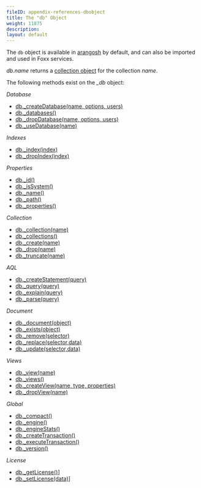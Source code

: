 ```yaml
---
fileID: appendix-references-dbobject
title: The "db" Object
weight: 11875
description: 
layout: default
---
```

The `db` object is available in [arangosh](../../programs-tools/arangodb-shell/) by
default, and can also be imported and used in Foxx services.

*db.name* returns a [collection object](appendix-references-collection-object) for the collection *name*.

The following methods exist on the *_db* object:

*Database*

* [db._createDatabase(name, options, users)](../../getting-started/data-model-concepts/databases/data-modeling-databases-working-with#create-database)
* [db._databases()](../../getting-started/data-model-concepts/databases/data-modeling-databases-working-with#list-databases)
* [db._dropDatabase(name, options, users)](../../getting-started/data-model-concepts/databases/data-modeling-databases-working-with#drop-database)
* [db._useDatabase(name)](../../getting-started/data-model-concepts/databases/data-modeling-databases-working-with#use-database)

*Indexes*

* [db._index(index)](../../indexing/working-with-indexes/#fetching-an-index-by-handle)
* [db._dropIndex(index)](../../indexing/working-with-indexes/#dropping-an-index-via-a-database-handle)

*Properties*

* [db._id()](../../getting-started/data-model-concepts/databases/data-modeling-databases-working-with#id)
* [db._isSystem()](../../getting-started/data-model-concepts/databases/data-modeling-databases-working-with#issystem)
* [db._name()](../../getting-started/data-model-concepts/databases/data-modeling-databases-working-with#name)
* [db._path()](../../getting-started/data-model-concepts/databases/data-modeling-databases-working-with#path)
* [db._properties()](../../getting-started/data-model-concepts/databases/data-modeling-databases-working-with#properties)

*Collection*

* [db._collection(name)](../../getting-started/data-model-concepts/collections/data-modeling-collections-database-methods#collection)
* [db._collections()](../../getting-started/data-model-concepts/collections/data-modeling-collections-database-methods#all-collections)
* [db._create(name)](../../getting-started/data-model-concepts/collections/data-modeling-collections-database-methods#create)
* [db._drop(name)](../../getting-started/data-model-concepts/collections/data-modeling-collections-database-methods#drop)
* [db._truncate(name)](../../getting-started/data-model-concepts/collections/data-modeling-collections-database-methods#truncate)

*AQL*

* [db._createStatement(query)](../../aql/how-to-invoke-aql/invocation-with-arangosh#with-db_createstatement-arangostatement)
* [db._query(query)](../../aql/how-to-invoke-aql/invocation-with-arangosh#with-db_query)
* [db._explain(query)](../../aql/execution-and-performance/execution-and-performance-explaining-queries)
* [db._parse(query)](../../aql/how-to-invoke-aql/invocation-with-arangosh#query-validation-with-db_parse)

*Document*

* [db._document(object)](../../getting-started/data-model-concepts/documents/data-modeling-documents-database-methods#document)
* [db._exists(object)](../../getting-started/data-model-concepts/documents/data-modeling-documents-database-methods#exists)
* [db._remove(selector)](../../getting-started/data-model-concepts/documents/data-modeling-documents-database-methods#remove)
* [db._replace(selector,data)](../../getting-started/data-model-concepts/documents/data-modeling-documents-database-methods#replace)
* [db._update(selector,data)](../../getting-started/data-model-concepts/documents/data-modeling-documents-database-methods#update)

*Views*

* [db._view(name)](../../getting-started/data-model-concepts/views/data-modeling-views-database-methods#view)
* [db._views()](../../getting-started/data-model-concepts/views/data-modeling-views-database-methods#all-views)
* [db._createView(name, type, properties)](../../getting-started/data-model-concepts/views/data-modeling-views-database-methods#create)
* [db._dropView(name)](../../getting-started/data-model-concepts/views/data-modeling-views-database-methods#drop)

*Global*

* [db._compact()](../../getting-started/data-model-concepts/databases/data-modeling-databases-working-with#compact)
* [db._engine()](../../getting-started/data-model-concepts/databases/data-modeling-databases-working-with#engine)
* [db._engineStats()](../../getting-started/data-model-concepts/databases/data-modeling-databases-working-with#engine-statistics)
* [db._createTransaction()](../../transactions/transactions-stream-transactions#create-transaction)
* [db._executeTransaction()](../../transactions/transactions-javascript-transactions#execute-transaction)
* [db._version()](../../getting-started/data-model-concepts/databases/data-modeling-databases-working-with#get-the-version-of-arangodb)

*License*

* [db._getLicense()](../../administration/administration-license#managing-your-license)]
* [db._setLicense(data)](../../administration/administration-license#initial-installation)]
